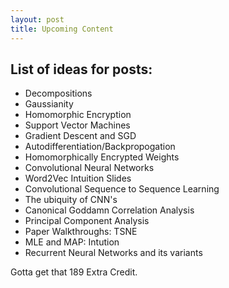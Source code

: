 ```yaml
---
layout: post
title: Upcoming Content
---
```


## List of ideas for posts:

- Decompositions
- Gaussianity
- Homomorphic Encryption
- Support Vector Machines
- Gradient Descent and SGD
- Autodifferentiation/Backpropogation
- Homomorphically Encrypted Weights
- Convolutional Neural Networks
- Word2Vec Intuition Slides
- Convolutional Sequence to Sequence Learning
- The ubiquity of CNN's
- Canonical Goddamn Correlation Analysis
- Principal Component Analysis
- Paper Walkthroughs: TSNE
- MLE and MAP: Intution
- Recurrent Neural Networks and its variants

Gotta get that 189 Extra Credit.
